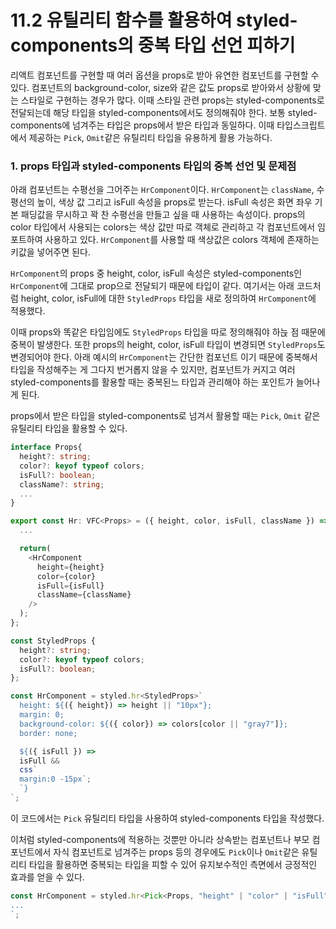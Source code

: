 # 11.2 유틸리티 함수를 활용하여 styled-components의 중복 타입 선언 피하기

리액트 컴포넌트를 구현할 때 여러 옵션을 props로 받아 유연한 컴포넌트를 구현할 수 있다. 컴포넌트의 background-color, size와 같은 값도 props로 받아와서 상황에 맞는 스타일로 구현하는 경우가 많다. 이때 스타일 관련 props는 styled-components로 전달되는데 해당 타입을 styled-components에서도 정의해줘야 한다. 보통 styled-components에 넘겨주는 타입은 props에서 받은 타입과 동일하다. 이때 타입스크립트에서 제공하는 `Pick`, `Omit`같은 유틸리티 타입을 유용하게 활용 가능하다.

### 1. props 타입과 styled-components 타입의 중복 선언 및 문제점

아래 컴포넌트는 수평선을 그어주는 `HrComponent`이다. `HrComponent`는 `className`, 수평선의 높이, 색상 값 그리고 isFull 속성을 props로 받는다. isFull 속성은 화면 좌우 기본 패딩값을 무시하고 꽉 찬 수평선을 만들고 싶을 때 사용하는 속성이다. props의 color 타입에서 사용되는 colors는 색상 값만 따로 객체로 관리하고 각 컴포넌트에서 임포트하여 사용하고 있다. `HrComponent`를 사용할 때 색상값은 colors 객체에 존재하는 키값을 넣어주면 된다.

`HrComponent`의 props 중 height, color, isFull 속성은 styled-components인 `HrComponent`에 그대로 prop으로 전달되기 때문에 타입이 같다. 여기서는 아래 코드처럼 height, color, isFull에 대한 `StyledProps` 타입을 새로 정의하여 `HrComponent`에 적용했다.

이때 props와 똑같은 타입임에도 `StyledProps` 타입을 따로 정의해줘야 하늕 점 때문에 중복이 발생한다. 또한 props의 height, color, isFull 타입이 변경되면 `StyledProps`도 변경되어야 한다. 아래 예시의 `HrComponent`는 간단한 컴포넌트 이기 때문에 중복해서 타입을 작성해주는 게 그다지 번거롭지 않을 수 있지만, 컴포넌트가 커지고 여러 styled-components를 활용할 때는 중복된느 타입과 관리해야 하는 포인트가 늘어나게 된다.

props에서 받은 타입을 styled-components로 넘겨서 활용할 때는 `Pick`, `Omit` 같은 유틸리티 타입을 활용할 수 있다.

```ts
interface Props{
  height?: string;
  color?: keyof typeof colors;
  isFull?: boolean;
  className?: string;
  ...
}

export const Hr: VFC<Props> = ({ height, color, isFull, className }) => {
  ...

  return(
    <HrComponent
      height={height}
      color={color}
      isFull={isFull}
      className={className}
    />
  );
};

const StyledProps {
  height?: string;
  color?: keyof typeof colors;
  isFull?: boolean;
};

const HrComponent = styled.hr<StyledProps>`
  height: ${({ height}) => height || "10px"};
  margin: 0;
  background-color: ${({ color}) => colors[color || "gray7"]};
  border: none;

  ${({ isFull }) =>
  isFull &&
  css`
  margin:0 -15px`;
  `}
`;
```

이 코드에서는 `Pick` 유틸리티 타입을 사용하여 styled-components 타입을 작성했다.

이처럼 styled-components에 적용하는 것뿐만 아니라 상속받는 컴포넌트나 부모 컴포넌트에서 자식 컴포넌트로 넘겨주는 props 등의 경우에도 `Pick`이나 `Omit`같은 유틸리티 타입을 활용하면 중복되는 타입을 피할 수 있어 유지보수적인 측면에서 긍정적인 효과를 얻을 수 있다.

```ts
const HrComponent = styled.hr<Pick<Props, "height" | "color" | "isFull">>`
...
`;
```
